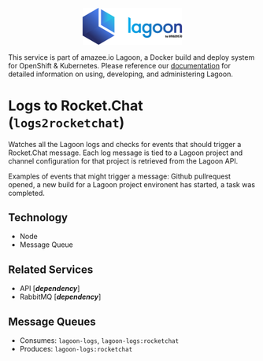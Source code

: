 <p align="center"><img
src="https://raw.githubusercontent.com/amazeeio/lagoon/master/docs/images/lagoon-logo.png"
alt="The Lagoon logo is a blue hexagon split in two pieces with an L-shaped cut"
width="40%"></p>

This service is part of amazee.io Lagoon, a Docker build and deploy system for
OpenShift & Kubernetes. Please reference our [documentation] for detailed
information on using, developing, and administering Lagoon.

# Logs to Rocket.Chat (`logs2rocketchat`)

Watches all the Lagoon logs and checks for events that should trigger a
Rocket.Chat message. Each log message is tied to a Lagoon project and
channel configuration for that project is retrieved from the Lagoon API.

Examples of events that might trigger a message: Github pullrequest opened, a
new build for a Lagoon project environent has started, a task was completed.

## Technology

* Node
* Message Queue

## Related Services

* API [***dependency***]
* RabbitMQ [***dependency***]

## Message Queues

* Consumes: `lagoon-logs`, `lagoon-logs:rocketchat`
* Produces: `lagoon-logs:rocketchat`

[documentation]: https://lagoon.readthedocs.io/
